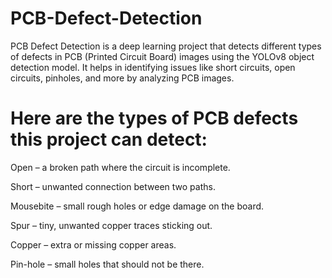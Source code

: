 # PCB-Defect-Detection
PCB Defect Detection is a deep learning project that detects different types of defects in PCB (Printed Circuit Board) images using the YOLOv8 object detection model. It helps in identifying issues like short circuits, open circuits, pinholes, and more by analyzing PCB images.

# Here are the types of PCB defects this project can detect:

Open – a broken path where the circuit is incomplete.

Short – unwanted connection between two paths.

Mousebite – small rough holes or edge damage on the board.

Spur – tiny, unwanted copper traces sticking out.

Copper – extra or missing copper areas.

Pin-hole – small holes that should not be there.
